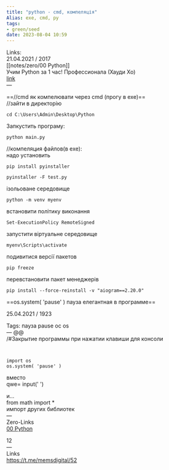 ```yaml
---
title: "python - cmd, компеляція"
Alias: exe, cmd, py
tags:
- green/seed
date: 2023-08-04 10:59
---
```

Links:  
21.04.2021 / 2017  
[[notes/zero/00 Python]]  
Учим Python за 1 час!  Профессионала (Хауди Хо)  
[link](https://www.youtube.com/watch?v=fp5-XQFr_nk)  
—  

==//cmd як компелювати через cmd (прогу в exe)==  
//зайти в директорію  
~~~
cd C:\Users\Admin\Desktop\Python
  ~~~

Запкустить програму:

```
python main.py
```

//компеляция файлов(в exe):  
надо установить 

```
pip install pyinstaller
```

```
pyinstaller -F test.py
```

ізольоване середовище

```
python -m venv myenv
```

встановити політику виконання

```
Set-ExecutionPolicy RemoteSigned
```

запустити віртуальне середовище

```
myenv\Scripts\activate
```

подивитися версії пакетов

```
pip freeze
```

перевстановити пакет менеджерів

```
pip install --force-reinstall -v "aiogram==2.20.0"
```

==os.system( 'pause' ) пауза елегантная в программе==

25.04.2021 / 1923  

Tags:  пауза pause ос os  
— @@  
/#Закрытие программы при нажатии клавиши для консоли	

```ctrl+c


import os
os.system( 'pause' )

```

вместо  
qwe= input('  ')

и...  
from math import *  
импорт других библиотек  
—  
Zero-Links  
[00 Python](00%20Python.md)

12  
—  
Links  
https://t.me/memsdigital/52